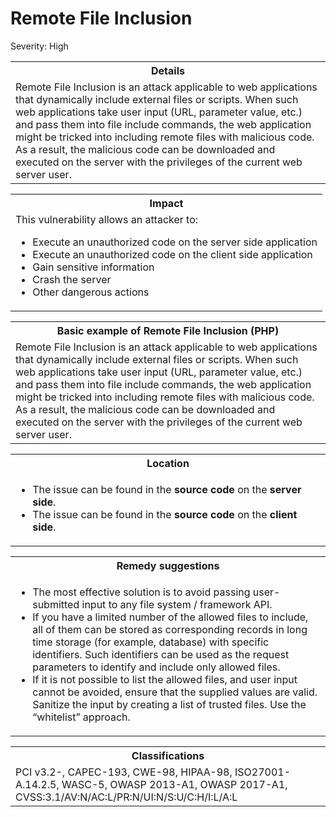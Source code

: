 # Remote File Inclusion

Severity: High

<table id="simple-table">
<tr>
<th><strong>Details</strong></th>
</tr>
<tr>
<td>Remote File Inclusion is an attack applicable to web applications that dynamically include external files or scripts. When such web applications take user input (URL, parameter value, etc.) and pass them into file include commands, the web application might be tricked into including remote files with malicious code. As a result, the malicious code can be downloaded and executed on the server with the privileges of the current web server user.
</td>
</tr>
</table>



<table id="simple-table">
<tr>
<th><strong>Impact</strong></th>
</tr>
<tr>
<td>This vulnerability allows an attacker to:<br>
    <ul>
        <li>Execute an unauthorized code on the server side application</li>
        <li>Execute an unauthorized code on the client side application</li>
        <li>Gain sensitive information</li>
        <li>Crash the server</li>
        <li>Other dangerous actions</li>
    </ul>
</td>
</tr>
</table>



<table id="simple-table">
<tr>
<th><strong>Basic example of Remote File Inclusion (PHP)</strong></th>
</tr>
<tr>
<td>Remote File Inclusion is an attack applicable to web applications that dynamically include external files or scripts. When such web applications take user input (URL, parameter value, etc.) and pass them into file include commands, the web application might be tricked into including remote files with malicious code. As a result, the malicious code can be downloaded and executed on the server with the privileges of the current web server user.
</td>
</tr>
</table>



<table id="simple-table">
<tr>
<th><strong>Location</strong></th>
</tr>
<tr>
<td>
    <ul>
        <li>The issue can be found in the <b>source code</b> on the <b>server side</b>.</li>
        <li>The issue can be found in the <b>source code</b> on the <b>client side</b>.</li>
    </ul>
</td>
</tr>
</table>



<table id="simple-table">
<tr>
<th><strong>Remedy suggestions</strong></th>
</tr>
<tr>
<td>
    <ul>
        <li>The most effective solution is to avoid passing user-submitted input to any file system / framework API.</li>
        <li>If you have a limited number of the allowed files to include, all of them can be stored as corresponding records in long time storage (for example, database) with specific identifiers. Such identifiers can be used as the request parameters to identify and include only allowed files.</li>
        <li>If it is not possible to list the allowed files, and user input cannot be avoided, ensure that the supplied values are valid. Sanitize the input by creating a list of trusted files. Use the “whitelist” approach.</li>
    </ul>
</td>
</tr>
</table>

<table id="simple-table">
<tr>
<th><strong>Classifications</strong></th>
</tr>
<tr>
<td>
PCI v3.2-, CAPEC-193, CWE-98, HIPAA-98, ISO27001-A.14.2.5, WASC-5, OWASP 2013-A1, OWASP 2017-A1, CVSS:3.1/AV:N/AC:L/PR:N/UI:N/S:U/C:H/I:L/A:L
</td>
</tr>
</table>